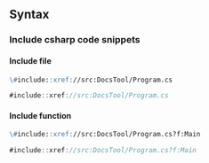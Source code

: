 ## Syntax

### Include csharp code snippets

#### Include file

```markdown
\#include::xref://src:DocsTool/Program.cs
```

```csharp
#include::xref://src:DocsTool/Program.cs
```

#### Include function

```markdown
\#include::xref://src:DocsTool/Program.cs?f:Main
```

```csharp
#include::xref://src:DocsTool/Program.cs?f:Main
```
